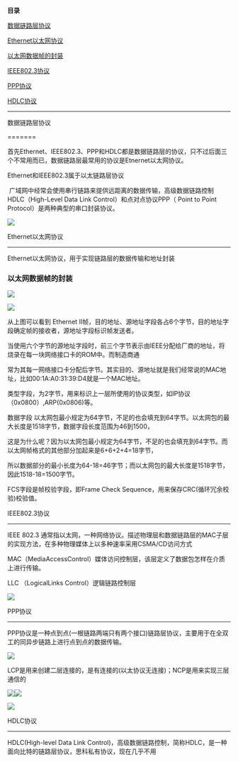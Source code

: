 **目录**

[数据链路层协议](#t0)

[Ethernet以太网协议](#t1)

[以太网数据帧的封装](#t2)

[IEEE802.3协议](#t3)

[PPP协议](#t4)

[HDLC协议](#t5)

* * *

数据链路层协议
=======

首先Ethernet、IEEE802.3、PPP和HDLC都是数据链路层的协议，只不过后面三个不常用而已，数据链路层最常用的协议是Etnernet以太网协议。

Ethernet和IEEE802.3属于以太链路层协议

 广域网中经常会使用串行链路来提供远距离的数据传输，高级数据链路控制HDLC（High-Level Data Link Control）和点对点协议PPP（ Point to Point Protocol）是两种典型的串口封装协议。

![](https://img-blog.csdnimg.cn/20181119081551203.png?x-oss-process=image/watermark,type_ZmFuZ3poZW5naGVpdGk,shadow_10,text_aHR0cHM6Ly9ibG9nLmNzZG4ubmV0L3FxXzM2MTE5MTky,size_16,color_FFFFFF,t_70)

Ethernet以太网协议
-------------

Ethernet以太网协议，用于实现链路层的数据传输和地址封装

### 以太网数据帧的封装

![](https://img-blog.csdnimg.cn/20181119082105147.png?x-oss-process=image/watermark,type_ZmFuZ3poZW5naGVpdGk,shadow_10,text_aHR0cHM6Ly9ibG9nLmNzZG4ubmV0L3FxXzM2MTE5MTky,size_16,color_FFFFFF,t_70)

![](https://img-blog.csdnimg.cn/20181119081902313.png?x-oss-process=image/watermark,type_ZmFuZ3poZW5naGVpdGk,shadow_10,text_aHR0cHM6Ly9ibG9nLmNzZG4ubmV0L3FxXzM2MTE5MTky,size_16,color_FFFFFF,t_70)

从上图可以看到 Ethernet II帧，目的地址、源地址字段各占6个字节，目的地址字段确定帧的接收者，源地址字段标识帧发送者。  
当使用六个字节的源地址字段时，前三个字节表示由IEEE分配给厂商的地址，将烧录在每一块网络接口卡的ROM中。而制造商通  
常为其每一网络接口卡分配后字节。其实目的、源地址就是我们经常说的MAC地址，比如00:1A:A0:31:39:D4就是一个MAC地址。  
类型字段，为2字节，用来标识上一层所使用的协议类型，如IP协议（0x0800）,ARP(0x0806)等。  
数据字段 以太网包最小规定为64字节，不足的也会填充到64字节。以太网包的最大长度是1518字节，数据字段长度范围为46到1500，  
这是为什么呢？因为以太网包最小规定为64字节，不足的也会填充到64字节。而以太网帧格式的其他部分加起来是6+6+2+4=18字节，  
所以数据部分的最小长度为64-18=46字节；而以太网包的最大长度是1518字节，因此1518-18=1500字节。  
FCS字段是帧校验字段，即Frame Check Sequence，用来保存CRC(循环冗余校验)校验值。

IEEE802.3协议
-----------

IEEE 802.3 通常指以太网，一种网络协议。描述物理层和数据链路层的MAC子层的实现方法，在多种物理媒体上以多种速率采用CSMA/CD访问方式  
MAC（MediaAccessControl）媒体访问控制层，该层定义了数据包怎样在介质上进行传输。  
LLC （LogicalLinks Control）逻辑链路控制层

![](https://img-blog.csdnimg.cn/20181119082208691.png?x-oss-process=image/watermark,type_ZmFuZ3poZW5naGVpdGk,shadow_10,text_aHR0cHM6Ly9ibG9nLmNzZG4ubmV0L3FxXzM2MTE5MTky,size_16,color_FFFFFF,t_70)

PPP协议
-----

PPP协议是一种点到点(一根链路两端只有两个接口)链路层协议，主要用于在全双工的同异步链路上进行点到点的数据传输。

![](https://img-blog.csdnimg.cn/20181119082414640.png?x-oss-process=image/watermark,type_ZmFuZ3poZW5naGVpdGk,shadow_10,text_aHR0cHM6Ly9ibG9nLmNzZG4ubmV0L3FxXzM2MTE5MTky,size_16,color_FFFFFF,t_70)

LCP是用来创建二层连接的，是有连接的(以太协议无连接)；NCP是用来实现三层通信的

![](https://img-blog.csdnimg.cn/20181119082445880.png?x-oss-process=image/watermark,type_ZmFuZ3poZW5naGVpdGk,shadow_10,text_aHR0cHM6Ly9ibG9nLmNzZG4ubmV0L3FxXzM2MTE5MTky,size_16,color_FFFFFF,t_70)![](https://img-blog.csdnimg.cn/20181119082456421.png?x-oss-process=image/watermark,type_ZmFuZ3poZW5naGVpdGk,shadow_10,text_aHR0cHM6Ly9ibG9nLmNzZG4ubmV0L3FxXzM2MTE5MTky,size_16,color_FFFFFF,t_70)

![](https://img-blog.csdnimg.cn/20181119082510229.png?x-oss-process=image/watermark,type_ZmFuZ3poZW5naGVpdGk,shadow_10,text_aHR0cHM6Ly9ibG9nLmNzZG4ubmV0L3FxXzM2MTE5MTky,size_16,color_FFFFFF,t_70)

HDLC协议
------

HDLC(High-level Data Link Control)，高级数据链路控制，简称HDLC，是一种面向比特的链路层协议，思科私有协议，现在几乎不用